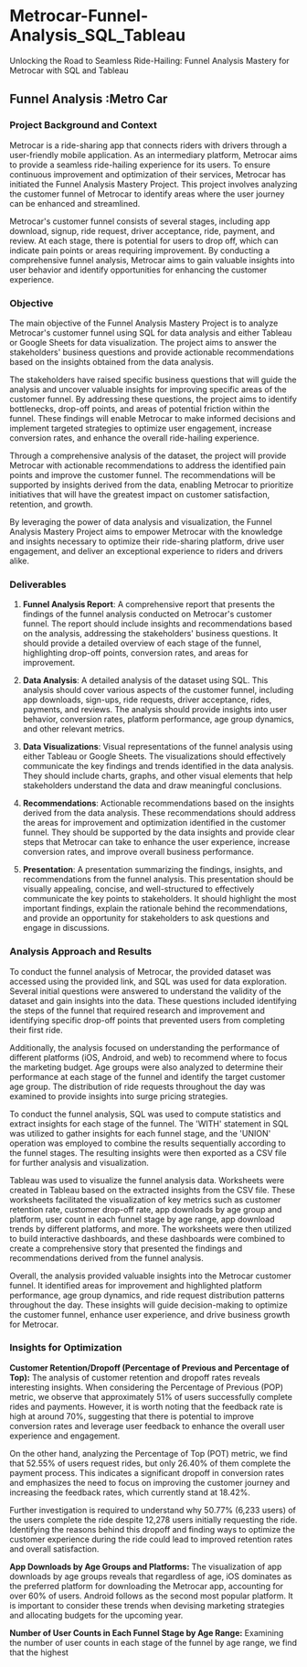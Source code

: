 # Metrocar-Funnel-Analysis_SQL_Tableau
Unlocking the Road to Seamless Ride-Hailing: Funnel Analysis Mastery for Metrocar with SQL and Tableau


## Funnel Analysis :Metro Car

### Project Background and Context

Metrocar is a ride-sharing app that connects riders with drivers through a user-friendly mobile application. As an intermediary platform, Metrocar aims to provide a seamless ride-hailing experience for its users. To ensure continuous improvement and optimization of their services, Metrocar has initiated the Funnel Analysis Mastery Project. This project involves analyzing the customer funnel of Metrocar to identify areas where the user journey can be enhanced and streamlined.

Metrocar's customer funnel consists of several stages, including app download, signup, ride request, driver acceptance, ride, payment, and review. At each stage, there is potential for users to drop off, which can indicate pain points or areas requiring improvement. By conducting a comprehensive funnel analysis, Metrocar aims to gain valuable insights into user behavior and identify opportunities for enhancing the customer experience.

### Objective

The main objective of the Funnel Analysis Mastery Project is to analyze Metrocar's customer funnel using SQL for data analysis and either Tableau or Google Sheets for data visualization. The project aims to answer the stakeholders' business questions and provide actionable recommendations based on the insights obtained from the data analysis.

The stakeholders have raised specific business questions that will guide the analysis and uncover valuable insights for improving specific areas of the customer funnel. By addressing these questions, the project aims to identify bottlenecks, drop-off points, and areas of potential friction within the funnel. These findings will enable Metrocar to make informed decisions and implement targeted strategies to optimize user engagement, increase conversion rates, and enhance the overall ride-hailing experience.

Through a comprehensive analysis of the dataset, the project will provide Metrocar with actionable recommendations to address the identified pain points and improve the customer funnel. The recommendations will be supported by insights derived from the data, enabling Metrocar to prioritize initiatives that will have the greatest impact on customer satisfaction, retention, and growth.

By leveraging the power of data analysis and visualization, the Funnel Analysis Mastery Project aims to empower Metrocar with the knowledge and insights necessary to optimize their ride-sharing platform, drive user engagement, and deliver an exceptional experience to riders and drivers alike.

### Deliverables

1. **Funnel Analysis Report**: A comprehensive report that presents the findings of the funnel analysis conducted on Metrocar's customer funnel. The report should include insights and recommendations based on the analysis, addressing the stakeholders' business questions. It should provide a detailed overview of each stage of the funnel, highlighting drop-off points, conversion rates, and areas for improvement.

2. **Data Analysis**: A detailed analysis of the dataset using SQL. This analysis should cover various aspects of the customer funnel, including app downloads, sign-ups, ride requests, driver acceptance, rides, payments, and reviews. The analysis should provide insights into user behavior, conversion rates, platform performance, age group dynamics, and other relevant metrics.

3. **Data Visualizations**: Visual representations of the funnel analysis using either Tableau or Google Sheets. The visualizations should effectively communicate the key findings and trends identified in the data analysis. They should include charts, graphs, and other visual elements that help stakeholders understand the data and draw meaningful conclusions.

4. **Recommendations**: Actionable recommendations based on the insights derived from the data analysis. These recommendations should address the areas for improvement and optimization identified in the customer funnel. They should be supported by the data insights and provide clear steps that Metrocar can take to enhance the user experience, increase conversion rates, and improve overall business performance.

5. **Presentation**: A presentation summarizing the findings, insights, and recommendations from the funnel analysis. This presentation should be visually appealing, concise, and well-structured to effectively communicate the key points to stakeholders. It should highlight the most important findings, explain the rationale behind the recommendations, and provide an opportunity for stakeholders to ask questions and engage in discussions.

### Analysis Approach and Results

To conduct the funnel analysis of Metrocar, the provided dataset was accessed using the provided link, and SQL was used for data exploration. Several initial questions were answered to understand the validity of the dataset and gain insights into the data. These questions included identifying the steps of the funnel that required research and improvement and identifying specific drop-off points that prevented users from completing their first ride.

Additionally, the analysis focused on understanding the performance of different platforms (iOS, Android, and web) to recommend where to focus the marketing budget. Age groups were also analyzed to determine their performance at each stage of the funnel and identify the target customer age group. The distribution of ride requests throughout the day was examined to provide insights into surge pricing strategies.

To conduct the funnel analysis, SQL was used to compute statistics and extract insights for each stage of the funnel. The 'WITH' statement in SQL was utilized to gather insights for each funnel stage, and the 'UNION' operation was employed to combine the results sequentially according to the funnel stages. The resulting insights were then exported as a CSV file for further analysis and visualization.

Tableau was used to visualize the funnel analysis data. Worksheets were created in Tableau based on the extracted insights from the CSV file. These worksheets facilitated the visualization of key metrics such as customer retention rate, customer drop-off rate, app downloads by age group and platform, user count in each funnel stage by age range, app download trends by different platforms, and more. The worksheets were then utilized to build interactive dashboards, and these dashboards were combined to create a comprehensive story that presented the findings and recommendations derived from the funnel analysis.

Overall, the analysis provided valuable insights into the Metrocar customer funnel. It identified areas for improvement and highlighted platform performance, age group dynamics, and ride request distribution patterns throughout the day. These insights will guide decision-making to optimize the customer funnel, enhance user experience, and drive business growth for Metrocar.

### Insights for Optimization

**Customer Retention/Dropoff (Percentage of Previous and Percentage of Top):** The analysis of customer retention and dropoff rates reveals interesting insights. When considering the Percentage of Previous (POP) metric, we observe that approximately 51% of users successfully complete rides and payments. However, it is worth noting that the feedback rate is high at around 70%, suggesting that there is potential to improve conversion rates and leverage user feedback to enhance the overall user experience and engagement.

On the other hand, analyzing the Percentage of Top (POT) metric, we find that 52.55% of users request rides, but only 26.40% of them complete the payment process. This indicates a significant dropoff in conversion rates and emphasizes the need to focus on improving the customer journey and increasing the feedback rates, which currently stand at 18.42%.

Further investigation is required to understand why 50.77% (6,233 users) of the users complete the ride despite 12,278 users initially requesting the ride. Identifying the reasons behind this dropoff and finding ways to optimize the customer experience during the ride could lead to improved retention rates and overall satisfaction.

**App Downloads by Age Groups and Platforms:** The visualization of app downloads by age groups reveals that regardless of age, iOS dominates as the preferred platform for downloading the Metrocar app, accounting for over 60% of users. Android follows as the second most popular platform. It is important to consider these trends when devising marketing strategies and allocating budgets for the upcoming year.

**Number of User Counts in Each Funnel Stage by Age Range:** Examining the number of user counts in each stage of the funnel by age range, we find that the highest
